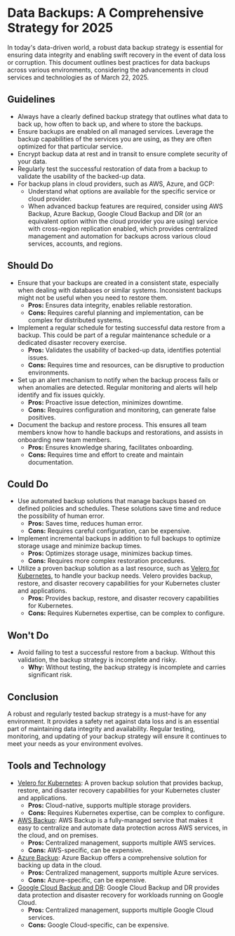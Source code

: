 # Data Backups: A Comprehensive Strategy for 2025

In today's data-driven world, a robust data backup strategy is essential for ensuring data integrity and enabling swift recovery in the event of data loss or corruption. This document outlines best practices for data backups across various environments, considering the advancements in cloud services and technologies as of March 22, 2025.

## Guidelines

*   Always have a clearly defined backup strategy that outlines what data to back up, how often to back up, and where to store the backups.
*   Ensure backups are enabled on all managed services. Leverage the backup capabilities of the services you are using, as they are often optimized for that particular service.
*   Encrypt backup data at rest and in transit to ensure complete security of your data.
*   Regularly test the successful restoration of data from a backup to validate the usability of the backed-up data.
*   For backup plans in cloud providers, such as AWS, Azure, and GCP:
    *   Understand what options are available for the specific service or cloud provider.
    *   When advanced backup features are required, consider using AWS Backup, Azure Backup, Google Cloud Backup and DR (or an equivalent option within the cloud provider you are using) service with cross-region replication enabled, which provides centralized management and automation for backups across various cloud services, accounts, and regions.

## Should Do

*   Ensure that your backups are created in a consistent state, especially when dealing with databases or similar systems. Inconsistent backups might not be useful when you need to restore them.
    *   **Pros:** Ensures data integrity, enables reliable restoration.
    *   **Cons:** Requires careful planning and implementation, can be complex for distributed systems.
*   Implement a regular schedule for testing successful data restore from a backup. This could be part of a regular maintenance schedule or a dedicated disaster recovery exercise.
    *   **Pros:** Validates the usability of backed-up data, identifies potential issues.
    *   **Cons:** Requires time and resources, can be disruptive to production environments.
*   Set up an alert mechanism to notify when the backup process fails or when anomalies are detected. Regular monitoring and alerts will help identify and fix issues quickly.
    *   **Pros:** Proactive issue detection, minimizes downtime.
    *   **Cons:** Requires configuration and monitoring, can generate false positives.
*   Document the backup and restore process. This ensures all team members know how to handle backups and restorations, and assists in onboarding new team members.
    *   **Pros:** Ensures knowledge sharing, facilitates onboarding.
    *   **Cons:** Requires time and effort to create and maintain documentation.

## Could Do

*   Use automated backup solutions that manage backups based on defined policies and schedules. These solutions save time and reduce the possibility of human error.
    *   **Pros:** Saves time, reduces human error.
    *   **Cons:** Requires careful configuration, can be expensive.
*   Implement incremental backups in addition to full backups to optimize storage usage and minimize backup times.
    *   **Pros:** Optimizes storage usage, minimizes backup times.
    *   **Cons:** Requires more complex restoration procedures.
*   Utilize a proven backup solution as a last resource, such as [Velero for Kubernetes](https://velero.io/), to handle your backup needs. Velero provides backup, restore, and disaster recovery capabilities for your Kubernetes cluster and applications.
    *   **Pros:** Provides backup, restore, and disaster recovery capabilities for Kubernetes.
    *   **Cons:** Requires Kubernetes expertise, can be complex to configure.

## Won't Do

*   Avoid failing to test a successful restore from a backup. Without this validation, the backup strategy is incomplete and risky.
    *   **Why:** Without testing, the backup strategy is incomplete and carries significant risk.

## Conclusion

A robust and regularly tested backup strategy is a must-have for any environment. It provides a safety net against data loss and is an essential part of maintaining data integrity and availability. Regular testing, monitoring, and updating of your backup strategy will ensure it continues to meet your needs as your environment evolves.

## Tools and Technology

*   [Velero for Kubernetes](https://velero.io/): A proven backup solution that provides backup, restore, and disaster recovery capabilities for your Kubernetes cluster and applications.
    *   **Pros:** Cloud-native, supports multiple storage providers.
    *   **Cons:** Requires Kubernetes expertise, can be complex to configure.
*   [AWS Backup](https://docs.aws.amazon.com/aws-backup/latest/devguide/whatisbackup.html): AWS Backup is a fully-managed service that makes it easy to centralize and automate data protection across AWS services, in the cloud, and on premises.
    *   **Pros:** Centralized management, supports multiple AWS services.
    *   **Cons:** AWS-specific, can be expensive.
*   [Azure Backup](https://azure.microsoft.com/en-us/products/backup): Azure Backup offers a comprehensive solution for backing up data in the cloud.
    *   **Pros:** Centralized management, supports multiple Azure services.
    *   **Cons:** Azure-specific, can be expensive.
*   [Google Cloud Backup and DR](https://cloud.google.com/backup-disaster-recovery): Google Cloud Backup and DR provides data protection and disaster recovery for workloads running on Google Cloud.
    *   **Pros:** Centralized management, supports multiple Google Cloud services.
    *   **Cons:** Google Cloud-specific, can be expensive.